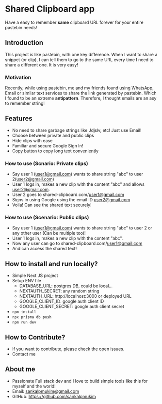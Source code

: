 # Shared Clipboard app
Have a easy to remember **same** clipboard URL forever for your entire pastebin needs!

## Introduction
This project is like pastebin, with one key difference. When I want to share a snippet (or clip), I can tell them to go to the same URL every time I need to share a different one. It is very easy!

### Motivation
Recently, while using pastebin, me and my friends found using WhatsApp, Email or similar text services to share the link generated by pastebin. Which I found to be an extreme **antipattern**. Therefore, I thought emails are an asy to remember string!

## Features
- No need to share garbage strings like Jdjslv, etc! Just use Email!
- Choose between private and public clips
- Hide clips with ease
- Familiar and secure Google Sign In!
- Copy button to copy long text conveniently

### How to use (Scnario: Private clips)
- Say user 1 (user1@gmail.com) wants to share string "abc" to user 2(user2@gmail.com)
- User 1 logs in, makes a new clip with the content "abc" and allows user2@gmail.com.
- User 2 goes to shared-clipboard.com/user1@gmail.com
- Signs in using Google using the email ID user2@gmail.com
- Voila! Can see the shared text securely!

### How to use (Scenario: Public clips)
- Say user 1 (user1@gmail.com) wants to share string "abc" to user 2 or any other user (Can be multiple too)!
- User 1 logs in, makes a new clip with the content "abc".
- Now any user can go to shared-clipboard.com/user1@gmail.com
- And can access the shared text!

## How to install and run locally?
- Simple Next JS project
- Setup ENV file
  - DATABASE_URL: postgres DB, could be local...
  - NEXTAUTH_SECRET: any random string
  - NEXTAUTH_URL: http://localhost:3000 or deployed URL
  - GOOGLE_CLIENT_ID: google auth client ID
  - GOOGLE_CLIENT_SECRET: google auth client secret
- `npm install`
- `npx prisma db push`
- `npm run dev`

## How to Contribute?
- If you want to contribute, please check the open issues.
- Contact me

## About me
- Passionate Full stack dev and I love to build simple tools like this for myself and the world! 
- Email: sankalpmukim@gmail.com
- GitHub: https://github.com/sankalpmukim
